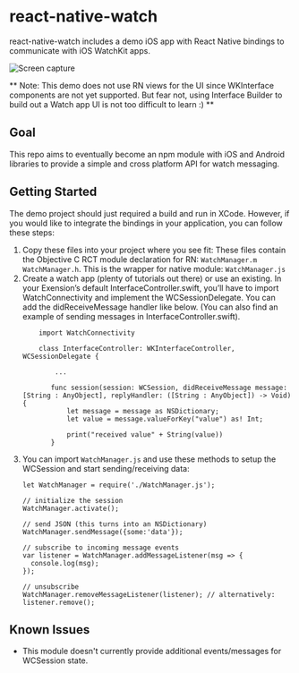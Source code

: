 # react-native-watch
react-native-watch includes a demo iOS app with React Native bindings to communicate with iOS WatchKit apps.

![Screen capture](http://i.imgur.com/bgna8SA.gif)

** Note: This demo does not use RN views for the UI since WKInterface components are not yet supported. But fear not, using Interface Builder to build out a Watch app UI is not too difficult to learn :) **

## Goal
This repo aims to eventually become an npm module with iOS and Android libraries to provide a simple and cross platform API for watch messaging.

## Getting Started

The demo project should just required a build and run in XCode. However, if you would like to integrate the bindings in your application, you can follow these steps:

1. Copy these files into your project where you see fit:
    These files contain the Objective C RCT module declaration for RN:
     `WatchManager.m`
     `WatchManager.h`.
    This is the wrapper for native module:
     `WatchManager.js`
2.  Create a watch app (plenty of tutorials out there) or use an existing. In your Exension’s default InterfaceController.swift, you’ll have to import WatchConnectivity and implement the WCSessionDelegate. You can add the didReceiveMessage handler like below. (You can also find an example of sending messages in InterfaceController.swift).
    ```
        import WatchConnectivity
       
        class InterfaceController: WKInterfaceController, WCSessionDelegate {
       
            ...
       
           func session(session: WCSession, didReceiveMessage message: [String : AnyObject], replyHandler: ([String : AnyObject]) -> Void) {
               let message = message as NSDictionary;
               let value = message.valueForKey("value") as! Int;
       
               print("received value" + String(value))
           }
    ```
3. You can import `WatchManager.js` and use these methods to setup the WCSession and start sending/receiving data:
    ```
    let WatchManager = require('./WatchManager.js');

    // initialize the session
    WatchManager.activate();

    // send JSON (this turns into an NSDictionary)
    WatchManager.sendMessage({some:'data'});

    // subscribe to incoming message events
    var listener = WatchManager.addMessageListener(msg => {
      console.log(msg);
    });

    // unsubscribe
    WatchManager.removeMessageListener(listener); // alternatively: listener.remove();
    ```

## Known Issues
- This module doesn't currently provide additional events/messages for WCSession state.

